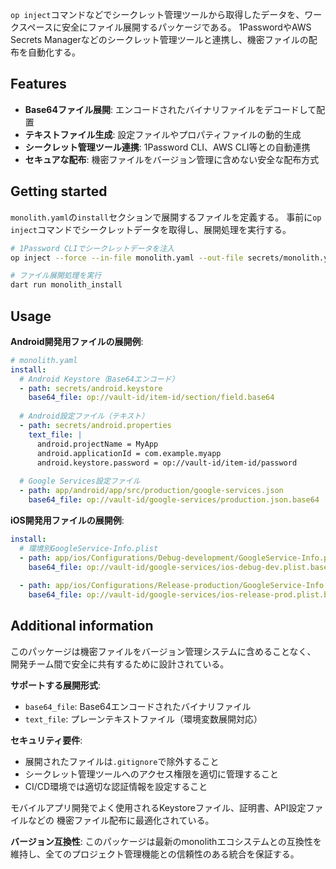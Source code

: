 `op inject`コマンドなどでシークレット管理ツールから取得したデータを、ワークスペースに安全にファイル展開するパッケージである。
1PasswordやAWS Secrets Managerなどのシークレット管理ツールと連携し、機密ファイルの配布を自動化する。

## Features

* **Base64ファイル展開**: エンコードされたバイナリファイルをデコードして配置
* **テキストファイル生成**: 設定ファイルやプロパティファイルの動的生成
* **シークレット管理ツール連携**: 1Password CLI、AWS CLI等との自動連携
* **セキュアな配布**: 機密ファイルをバージョン管理に含めない安全な配布方式

## Getting started

`monolith.yaml`の`install`セクションで展開するファイルを定義する。
事前に`op inject`コマンドでシークレットデータを取得し、展開処理を実行する。

```bash
# 1Password CLIでシークレットデータを注入
op inject --force --in-file monolith.yaml --out-file secrets/monolith.yaml

# ファイル展開処理を実行
dart run monolith_install
```

## Usage

**Android開発用ファイルの展開例**:
```yaml
# monolith.yaml
install:
  # Android Keystore（Base64エンコード）
  - path: secrets/android.keystore
    base64_file: op://vault-id/item-id/section/field.base64
  
  # Android設定ファイル（テキスト）
  - path: secrets/android.properties
    text_file: |
      android.projectName = MyApp
      android.applicationId = com.example.myapp
      android.keystore.password = op://vault-id/item-id/password
  
  # Google Services設定ファイル
  - path: app/android/app/src/production/google-services.json
    base64_file: op://vault-id/google-services/production.json.base64
```

**iOS開発用ファイルの展開例**:
```yaml
install:
  # 環境別GoogleService-Info.plist
  - path: app/ios/Configurations/Debug-development/GoogleService-Info.plist
    base64_file: op://vault-id/google-services/ios-debug-dev.plist.base64
  
  - path: app/ios/Configurations/Release-production/GoogleService-Info.plist
    base64_file: op://vault-id/google-services/ios-release-prod.plist.base64
```

## Additional information

このパッケージは機密ファイルをバージョン管理システムに含めることなく、
開発チーム間で安全に共有するために設計されている。

**サポートする展開形式**:
- `base64_file`: Base64エンコードされたバイナリファイル
- `text_file`: プレーンテキストファイル（環境変数展開対応）

**セキュリティ要件**:
- 展開されたファイルは`.gitignore`で除外すること
- シークレット管理ツールへのアクセス権限を適切に管理すること
- CI/CD環境では適切な認証情報を設定すること

モバイルアプリ開発でよく使用されるKeystoreファイル、証明書、API設定ファイルなどの
機密ファイル配布に最適化されている。

**バージョン互換性**: このパッケージは最新のmonolithエコシステムとの互換性を維持し、全てのプロジェクト管理機能との信頼性のある統合を保証する。
